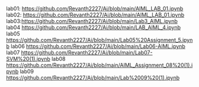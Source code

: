 lab01: https://github.com/Revanth2227/Ai/blob/main/AIML_LAB_01.ipynb
lab02: https://github.com/Revanth2227/Ai/blob/main/AIML_LAB_01.ipynb
lab03:https://github.com/Revanth2227/Ai/blob/main/Lab3_AIML.ipynb
lab04 https://github.com/Revanth2227/Ai/blob/main/LAB_AIML_4.ipynb
lab05 https://github.com/Revanth2227/Ai/blob/main/Lab05%20Assignment_5.ipynb
lab06 https://github.com/Revanth2227/Ai/blob/main/Lab06-AIML.ipynb
lab07 https://github.com/Revanth2227/Ai/blob/main/Lab07-SVM%20(1).ipynb
lab08 https://github.com/Revanth2227/Ai/blob/main/AIML_Assignment_08%20(1).ipynb
lab09 https://github.com/Revanth2227/Ai/blob/main/Lab%2009%20(1).ipynb
